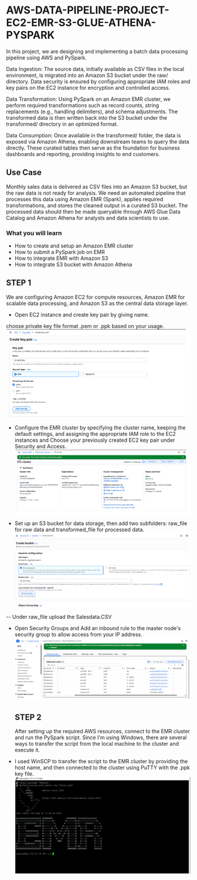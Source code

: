 # AWS-DATA-PIPELINE-PROJECT-EC2-EMR-S3-GLUE-ATHENA-PYSPARK
In this project, we are designing and implementing a batch data processing pipeline using AWS and PySpark.


Data Ingestion: The source data, initially available as CSV files in the local environment, is migrated into an Amazon S3 bucket under the raw/ directory. Data security is ensured by configuring appropriate IAM roles and key pairs on the EC2 instance for encryption and controlled access.

Data Transformation: Using PySpark on an Amazon EMR cluster, we perform required transformations such as record counts, string replacements (e.g., handling delimiters), and schema adjustments. The transformed data is then written back into the S3 bucket under the transformed/ directory in an optimized format.

Data Consumption: Once available in the transformed/ folder, the data is exposed via Amazon Athena, enabling downstream teams to query the data directly. These curated tables then serve as the foundation for business dashboards and reporting, providing insights to end customers.

## Use Case
Monthly sales data is delivered as CSV files into an Amazon S3 bucket, but the raw data is not ready for analysis. We need an automated pipeline that processes this data using Amazon EMR (Spark), applies required transformations, and stores the cleaned output in a curated S3 bucket. The processed data should then be made queryable through AWS Glue Data Catalog and Amazon Athena for analysts and data scientists to use.

### What you will learn

- How to create and setup an Amazon EMR cluster
- How to submit a PySpark job on EMR
- How to integrate EMR with Amazon S3
- How to integrate S3 bucket with Amazon Athena

## STEP 1

We are configuring Amazon EC2 for compute resources, Amazon EMR for scalable data processing, and Amazon S3 as the central data storage layer.

- Open EC2 instance and create key pair by giving name.
  
choose private key file format .pem or .ppk based on your usage.
![EC2 KeyPair](Images/EC2-KeyPair.PNG)

- Configure the EMR cluster by specifying the cluster name, keeping the default settings, and assigning the appropriate IAM role to the EC2 instances and Choose your previously created EC2 key pair under Security and Access.
![EMR Cluster](Images/EMR-Cluster.PNG)

- Set up an S3 bucket for data storage, then add two subfolders: raw_file for raw data and transformed_file for processed data.
![S3](Images/S3.PNG)

-- Under raw_file upload the Salesdata.CSV 


- Open Security Groups and Add an inbound rule to the master node's security group to allow access from your IP address.
  ![SecurityGroups](Images/SecurityGroups.PNG)

  ## STEP 2
  After setting up the required AWS resources, connect to the EMR cluster and run the PySpark script. Since I'm using Windows, there are several ways to transfer the script from the local machine to the cluster and execute it.

- I used WinSCP to transfer the script to the EMR cluster by providing the host name, and then connected to the cluster using PuTTY with the .ppk key file.
![EMR-Cluster2](Images/EMR-Cluster2.PNG)





